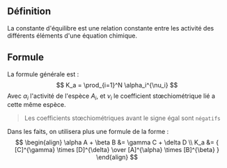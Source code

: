 ## Définition
La constante d'équilibre est une relation constante entre les activité des différents éléments d'une équation chimique. 

## Formule
La formule générale est :
$$
K_a = \prod_{i=1}^N \alpha_i^{\nu_i}
$$
Avec $\alpha_i$ l'activité de l'espèce $A_i$, et $\nu_i$ le coefficient stœchiométrique lié a cette même espèce. 
> Les coefficients stœchiométriques avant le signe égal sont `négatifs` 

Dans les faits, on utilisera plus une formule de la forme :
$$
\begin{align}
\alpha A + \beta B &= \gamma C + \delta D \\
K_a &= {
[C]^{\gamma} \times [D]^{\delta}
\over
[A]^{\alpha} \times [B]^{\beta}
}
\end{align}
$$
